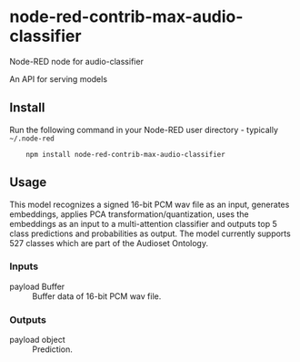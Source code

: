 node-red-contrib-max-audio-classifier
=====================

Node-RED node for audio-classifier

An API for serving models

Install
-------

Run the following command in your Node-RED user directory - typically `~/.node-red`

        npm install node-red-contrib-max-audio-classifier

Usage
-----
<html>
<p>This model recognizes a signed 16-bit PCM wav file as an input, generates embeddings, applies PCA transformation/quantization, uses the embeddings as an input to a multi-attention classifier and outputs top 5 class predictions and probabilities as output. The model currently supports 527 classes which are part of the Audioset Ontology.</p>
<h3>Inputs</h3>
<dl class="message-properties">
    <dt>payload <span class="property-type">Buffer</span></dt>
    <dd>Buffer data of 16-bit PCM wav file.</dd>
    </dl>
    <h3>Outputs</h3>
    <dl class="message-properties">
        <dt>payload <span class="property-type">object</span></dt>
        <dd>Prediction.</dd>
    </dl>
    </html>